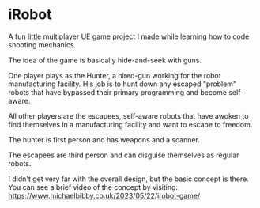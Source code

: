 # iRobot
A fun little multiplayer UE game project I made while learning how to code shooting mechanics.

The idea of the game is basically hide-and-seek with guns.

One player plays as the Hunter, a hired-gun working for the robot manufacturing facility. His job is to hunt down any escaped "problem" robots that have bypassed their primary programming and become self-aware.

All other players are the escapees, self-aware robots that have awoken to find themselves in a manufacturing facility and want to escape to freedom.

The hunter is first person and has weapons and a scanner.

The escapees are third person and can disguise themselves as regular robots.

I didn't get very far with the overall design, but the basic concept is there. You can see a brief video of the concept by visiting:
https://www.michaelbibby.co.uk/2023/05/22/irobot-game/

